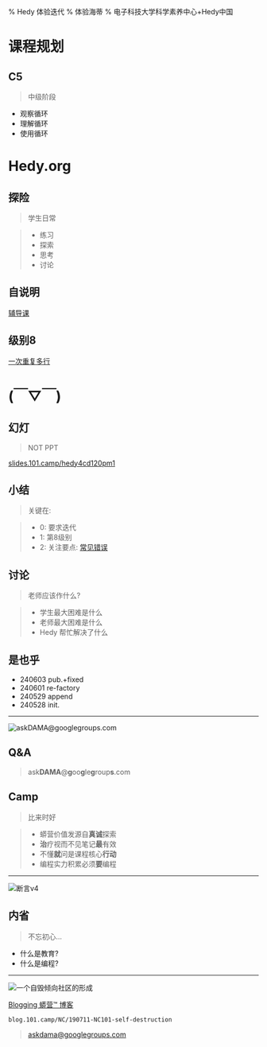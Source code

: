 % Hedy 体验迭代
% 体验海蒂
% 电子科技大学科学素养中心+Hedy中国

# 课程规划

## C5
> 中级阶段

- 观察循环
- 理解循环
- 使用循环

# Hedy.org

## 探险
> 学生日常

>- 练习
>- 探索
>- 思考
>- 讨论

## 自说明
[辅导课](https://hedy.org/tutorial)

## 级别8
[一次重复多行](https://hedy.org/hedy/8#default)

# (￣▽￣)

## 幻灯
> NOT PPT

[slides.101.camp/hedy4cd120pm1](http://slides.101.camp/hedy4cd120pm1.html)

## 小结
> 关键在:

>- 0: 要求迭代
>- 1: 第8级别
>- 2: 关注要点: [常见错误](https://hedy.org/for-teachers/manual/%E5%B8%B8%E8%A7%81%E9%94%99%E8%AF%AF#-1)

## 讨论
> 老师应该作什么?

>- 学生最大困难是什么
>- 老师最大困难是什么
>- Hedy 帮忙解决了什么

## 是也乎
- 240603 pub.+fixed
- 240601 re-factory
- 240529 append
- 240528 init.


-------

![ask**DAMA**@**g**oo**g**le**g**roup**s**.com](http://org.up.zoomquiet.top/omc/res/KEEP/kcn_ask-dama.jpg!/fh/420)

## Q&A
> ask**DAMA**@**g**oo**g**le**g**roup**s**.com

## Camp
> 比来时好


>- 蟒营价值发源自**真诚**探索
>- **治**疗视而不见笔记**最**有效
>- 不懂**就**问是课程核心**行动**
>- 编程实力积累必须**要**编程



------

![断言v4](https://ipic.zoomquiet.top/2022-09-25-theory101camp_v4.jpg)

## 内省
> 不忘初心...

- 什么是教育?
- 什么是编程?


------

![一个自毁倾向社区的形成](coscon/coscon19QA.gif)

[Blogging 蟒营™ 博客](https://blog.101.camp/NC/190711-NC101-self-destruction/)

    blog.101.camp/NC/190711-NC101-self-destruction
    
> askdama@googlegroups.com
